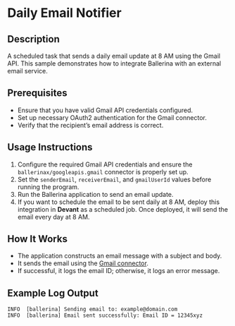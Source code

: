 # Daily Email Notifier

## Description

A scheduled task that sends a daily email update at 8 AM using the Gmail API. This sample demonstrates how to integrate
Ballerina with an external email service.

## Prerequisites

- Ensure that you have valid Gmail API credentials configured.
- Set up necessary OAuth2 authentication for the Gmail connector.
- Verify that the recipient’s email address is correct.

## Usage Instructions

1. Configure the required Gmail API credentials and ensure the `ballerinax/googleapis.gmail` connector is properly set up.
2. Set the `senderEmail`, `receiverEmail`, and `gmailUserId` values before running the program.
3. Run the Ballerina application to send an email update.
4. If you want to schedule the email to be sent daily at 8 AM, deploy this integration in **Devant** as a scheduled job.
   Once deployed, it will send the email every day at 8 AM.

## How It Works

- The application constructs an email message with a subject and body.
- It sends the email using the [Gmail connector](https://central.ballerina.io/ballerinax/googleapis.gmail/latest).
- If successful, it logs the email ID; otherwise, it logs an error message.

## Example Log Output

```
INFO  [ballerina] Sending email to: example@domain.com
INFO  [ballerina] Email sent successfully: Email ID = 12345xyz
```
